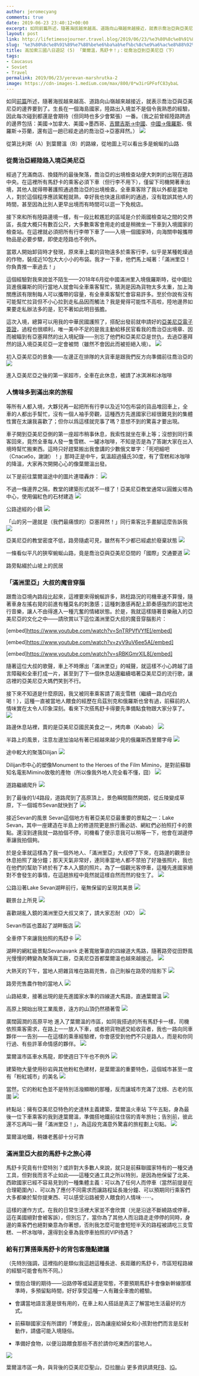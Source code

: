 ```yaml
---
author: jeromecyang
comments: true
date: 2019-06-23 23:40:12+00:00
excerpt: 如同前篇所述，隨著海拔越來越高、道路向山嶺越來越接近，就表示喬治亞與亞美尼亞的邊界要到了。生長在一個海島國家，陸路出入境並不是個令我熟悉的經驗，因此每次碰到都還是會期待（但同時也多少會緊張）一番。（我之前曾經陸路跨過的邊界包括：美國→加拿大、美國→墨西哥、吉爾吉斯→中國、中國→俄羅斯、俄羅斯→芬蘭，還有這一趟已經走過的喬治亞→亞塞拜然。）
layout: post
link: http://lifetimesojourner.travel.blog/2019/06/23/%e3%80%8c%e8%91%89%e7%88%be%e6%ba%ab%ef%bc%8c%e9%a6%ac%e8%88%92%e5%8d%a1%ef%bc%81%e3%80%8d%e2%80%8a-%e2%80%8a-%e5%be%9e%e5%96%ac%e6%b2%bb%e4%ba%9e%e5%88%b0%e4%ba%9e%e7%be%8e%e5%b0%bc/
slug: '%e3%80%8c%e8%91%89%e7%88%be%e6%ba%ab%ef%bc%8c%e9%a6%ac%e8%88%92%e5%8d%a1%ef%bc%81%e3%80%8d%e2%80%8a-%e2%80%8a-%e5%be%9e%e5%96%ac%e6%b2%bb%e4%ba%9e%e5%88%b0%e4%ba%9e%e7%be%8e%e5%b0%bc'
title: 高加索三國八日遊記 (5) 「葉爾溫，馬舒卡！」：從喬治亞到亞美尼亞（下）
tags:
- Caucasus
- Soviet
- Travel
permalink: 2019/06/23/yerevan-marshrutka-2
image: https://cdn-images-1.medium.com/max/800/0*w3irGPFofC83ybaL
---
```


如同[前篇](https://medium.com/@jeromecyang/7e5723383f3a)所述，隨著海拔越來越高、道路向山嶺越來越接近，就表示喬治亞與亞美尼亞的邊界要到了。生長在一個海島國家，陸路出入境並不是個令我熟悉的經驗，因此每次碰到都還是會期待（但同時也多少會緊張）一番。（我之前曾經陸路跨過的邊界包括：美國→加拿大、美國→墨西哥、[吉爾吉斯→中國](../../../2018/10/08/pamir-highway-zh)、[中國→俄羅斯](../../../2018/06/08/china-to-russia)、俄羅斯→芬蘭，還有這一趟已經走過的喬治亞→亞塞拜然。）
![](http://lifetimesojournertravel.files.wordpress.com/2019/06/72300-1qcdqo5g-n_ornquf2mlina.png)

從第比利斯（A）到葉爾溫（B）的路線，從地圖上可以看出多是蜿蜒的山路


### 從喬治亞經陸路入境亞美尼亞


經過了充滿商店、換錢所的最後聚落，喬治亞的出境檢查站便大刺刺的出現在道路中央。在這裡所有馬舒卡的乘客必須下車（但行李不用下），僅留下司機開著車出境，其他人就得帶著護照通過喬治亞的出境檢查。全車乘客除了我以外都是當地人，對於這個程序應該駕輕就熟，幸好我也快速且順利的通過，沒有耽誤其他人的時間，甚至因為比別人更早出境而有時間可以逛一下免稅店。

接下來和所有陸路邊境一樣，有一段比較尷尬的區域是介於兩國檢查站之間的交界區，長度大概只有數百公尺，大多數乘客會用走的或是稍微坐一下車到入境國家的檢查站。在這裡就必須把所有行李帶下車了——入境一個國家時，向海關申報攜帶物品是必要步驟，即使走陸路也不例外。

當眾人開始卸貨時才發現，原來車上載的貨物遠多於乘客行李，似乎是某種乾燥過的作物，裝成近10包大大小小的布袋。我才一下車，他們馬上喊著：「滿洲里亞！你負責推一車過去！」

這個經驗對我來說並不陌生——2018年6月從中國滿洲里入境俄羅斯時，從中國拉貨進俄羅斯的同行當地人就會叫全車乘客幫忙，猜測是因為貨物太多太重，加上海關應該有限制每人可以攜帶的容量，有全車乘客幫忙會容易許多。至於你說有沒有可能幫忙拉貨但不小心拉到走私品因而觸法？我是覺得可能性不高啦，陸地邊界如果要走私辦法多的是，犯不著如此明目張膽。

這次入境，總算可以用我的中華民國護照了，搭配出發前就申請好的[亞美尼亞電子簽證](https://evisa.mfa.am/)，過程也很順利，唯一美中不足的是我主動給移民官看我的喬治亞出境章、因而被瞄到有亞塞拜然的出入境紀錄——別忘了他們和亞美尼亞是世仇，去過亞塞拜然的話入境亞美尼亞一定會被問（雖然不會因此而被拒絕入境）。
![](https://cdn-images-1.medium.com/max/800/0*1aXEk2otffNlIgK5)

初入亞美尼亞的景象——左邊正在排隊的大貨車是跟我們反方向準備前往喬治亞的
![](https://cdn-images-1.medium.com/max/800/0*qGhcKgd4o1x4GIm-)

進入亞美尼亞之後的第一家超市，全車在此休息，被請了冰淇淋和冰咖啡


### 人情味多到滿出來的旅程


等所有人都入境，大夥兒再一起把所有行李以及近10包布袋的貨品堆回車上，全車的人都出手幫忙，沒有一個人袖手旁觀，這種西方先進國家已經很難見到的集體性實在太讓我喜歡了；但你以爲這樣就完事了嗎？意想不到的驚喜才要出現。

車子開到亞美尼亞側的第一座超市稍事休息，我索性就坐在車上等；沒想到同行乘客回來，竟然全車每人發一隻雪糕、一罐冰咖啡，不知是否是為了答謝大家在出入境時幫忙搬東西。這時只好趕緊搬出我會講的少數俄文單字：「死吧細吧（Спасибо，謝謝）！」那時正是中午，氣溫超過攝氏30度，有了雪糕和冰咖啡的降溫，大家再次開開心心的像葉爾溫出發。

以下是前往葉爾溫途中的圖片連環轟炸：
![](https://cdn-images-1.medium.com/max/800/0*w3irGPFofC83ybaL)

不過一條邊界之隔，教堂的建築形式就不一樣了！亞美尼亞教堂通常以圓錐尖塔為中心，使用偏紅色的石材建造
![](https://cdn-images-1.medium.com/max/800/0*71a-Ul40FHrEQw-_)

公路途經的小鎮
![](https://cdn-images-1.medium.com/max/800/0*Vx_KjqKiz2d9AjlF)

「山的另一邊就是（我們最痛恨的）亞塞拜然！」同行乘客比手畫腳這麼告訴我
![](https://cdn-images-1.medium.com/max/800/0*TDUoym2WH1BbOEB8)

亞美尼亞的教堂密度不低，路旁隨處可見，雖然有不少都已經處於廢棄狀態
![](https://cdn-images-1.medium.com/max/800/0*KfAzafp7r310Qxdy)

一條看似平凡的狹窄蜿蜒山路，竟是喬治亞與亞美尼亞間的「國際」交通要道
![](https://cdn-images-1.medium.com/max/800/0*O14fQIyym0m2H2zS)

路旁點綴於山坡上的民居


### 「滿洲里亞」大叔的魔音穿腦


跟喬治亞境內路段比起來，這裡要來得蜿蜒許多，熟稔路況的司機車速不算慢，隨著車身左搖右晃的前進有種莫名的刺激感；這種刺激感再配上節奏感強烈的當地流行音樂，讓人不由得進入一種亢奮的情緒狀態。於是，我就這樣隨著音樂融入的亞美尼亞的文化之中——請欣賞以下這位滿洲里亞大叔的魔音穿腦影片：

[embed]https://www.youtube.com/watch?v=SnTRPVfVYfE[/embed]

[embed]https://www.youtube.com/watch?v=zyV9uV6ee5A[/embed]

[embed]https://www.youtube.com/watch?v=sRBKGmrXlL8[/embed]

隨著這位大叔的歌聲，車上不時爆出「滿洲里亞」的喊聲，就這樣不小心跨越了語言障礙和全車打成一片，甚至到了下一個休息站還繼續唱著亞美尼亞的流行歌，讓店裡的亞美尼亞大媽們笑到不行。

接下來不知道是什麼原因，我又被同車乘客請了兩支雪糕（繼續一路白吃白喝！），這種一直被當地人餵食的經歷在烏茲別克和俄羅斯也曾有過，前蘇前的人情味實在太令人印象深刻。看來下次搭馬舒卡得要先準備點食物跟大家分享了。
![](https://cdn-images-1.medium.com/max/800/0*WFzkJwG9Uy9q1uof)

路邊休息站裡，賣的是亞美尼亞國民美食之一，烤肉串（Kabab）
![](https://cdn-images-1.medium.com/max/800/0*6MdavRmzcAe3RZMe)

半路上的風景，注意左邊加油站有著已經越來越少見的俄羅斯西里爾字母
![](https://cdn-images-1.medium.com/max/800/0*IBFINK3WatfhQ3tE)

途中較大的聚落Dilijan
![](https://cdn-images-1.medium.com/max/800/0*aIZSBRKt5OW5f0LS)

Dilijan市中心的塑像Monument to the Heroes of the Film Mimino，是對前蘇聯知名電影Mimino致敬的產物（所以像我外地人完全看不懂，囧）
![](https://cdn-images-1.medium.com/max/800/0*ku_oiNGfIPJS4VZ0)

道路繼續爬升
![](https://cdn-images-1.medium.com/max/800/0*JNa35PRLLVpyxh1M)

到了最後的1/4路段，道路爬到了高原頂上，景色瞬間豁然開朗，從丘陵變成草原，下一個城市Sevan就快到了
![](https://cdn-images-1.medium.com/max/800/0*Awz6l2CpBZUFzFE0)

接近Sevan的風景
Sevan這個地方有著亞美尼亞最重要的景點之一：Lake Sevan，其中一座建造在半島上的修道院更是旅行團必訪、網紅們必拍照打卡的景點。還沒到達我就一路拍個不停，司機看了便示意我可以稍等一下，他會在湖邊停車讓我拍個夠。

於是全車就這樣為了我一個外地人、「滿洲里亞」大叔停了下來，在路邊的觀景台休息拍照了幾分鐘；那天天氣非常好，連同車當地人都不禁拍了好幾張照片，我也在他們的幫助下終於有了本人入鏡的照片。為了一個觀光客停車，這種先進國家絕對不會發生的事情，在這趟旅程中竟然就這樣自然而然的發生了。
![](https://cdn-images-1.medium.com/max/800/0*OSoJI3mZFJJ-GoIX)

公路沿著Lake Sevan湖畔前行，毫無保留的呈現其美景
![](https://cdn-images-1.medium.com/max/800/0*0Frx__0iYtra5t-Y)

觀景台上所見
![](https://cdn-images-1.medium.com/max/800/0*s2flUtiNkL6V6fYI)

喜歡胡亂入鏡的滿洲里亞大叔又來了，請大家忍耐（XD）
![](https://cdn-images-1.medium.com/max/800/0*3XVthS2a8TiUZpiy)

Sevan市區也蓋起了湖畔飯店
![](https://cdn-images-1.medium.com/max/800/0*KrCyn5uiN3BXOlzO)

全車停下來讓我拍照的馬舒卡
![](https://cdn-images-1.medium.com/max/800/0*Zn09UjXVTtTkWn5d)

湖畔的網紅級景點Sevanavank
走著寬敞筆直的四線道大馬路，隨著路旁從田野風光慢慢的轉變為聚落與工廠，亞美尼亞首都葉爾溫也越來越接近。
![](https://cdn-images-1.medium.com/max/800/0*LT0q2xkRkA8wDk5t)

大熱天的下午，當地人把雜貨堆在路肩兜售，自己則躲在路旁的陰影下
![](https://cdn-images-1.medium.com/max/800/0*KjFrMj_rp0Qa5tj_)

路旁兜售農作物的當地人
![](https://cdn-images-1.medium.com/max/800/0*FMowOQCtg03xNhIi)

山路結束，接著出現的是先進國家水準的四線道大馬路，直通葉爾溫
![](https://cdn-images-1.medium.com/max/800/0*q8vbGv0A7ExJevYk)

高原上開始出現工業風景，遠方的山頂仍然積著雪
![](https://cdn-images-1.medium.com/max/800/0*4hXvdzM55r1EwTx_)

廣闊圓潤的高原平地
進入了葉爾溫的市區，如同我搭過的所有馬舒卡一樣，司機依照乘客需求，在路上一一放人下車，或者把貨物遞交給收貨者，我也一路向同車夥伴一一告別——在這樣的乘車經驗裡，你會感受到他們不只是路人，而是和你同行過、有些許革命情感的夥伴。
![](https://cdn-images-1.medium.com/max/800/0*YRSvPV0LzFX-0V6s)

葉爾溫市區車水馬龍，即使週日下午也不例外
![](https://cdn-images-1.medium.com/max/800/0*-17HctFKhlRGDlNG)

建築物大量使用砂岩與其他粉紅色建材，是葉爾溫的重要特色，這個城市甚至一度有「粉紅城市」的美名
![](https://cdn-images-1.medium.com/max/800/0*bfpeOGfvenodTcYJ)

當然，它的粉紅色並不是特別活潑顯眼的那種，反而讓城市充滿了沈穩、古老的氛圍
![](https://cdn-images-1.medium.com/max/800/0*TxADqm2Ss3fabSjA)

終點站：擁有亞美尼亞特色的史達林主義建築，葉爾溫火車站
下午五點，身為最後一位下車乘客的我到達葉爾溫，準備搭地鐵前往住宿的青年旅社；告別前，彼此還不忘再叫一聲「滿洲里亞！」，為這段充滿意外驚喜的旅程劃上句點。
![](https://cdn-images-1.medium.com/max/800/0*TNOMi6MZdqQT2taZ)

葉爾溫地鐵，稍嫌老舊卻十分可靠


### 滿洲里亞大叔的馬舒卡之旅心得


馬舒卡究竟有什麼特別？或許對大多數人來說，就只是前蘇聯國家特有的一種交通工具，但對我而言不止如此——這種交通工具之所以特別，是因為他保留了北美、西歐國家已經不容易見到的一種集體主義：可以為了任何人而停車（當然前提是在合理範圍內）、可以為了應付不同需求而讓路程延長幾分鐘、可以預期同行乘客們大多都樂於幫你提東西、可以感受沿路被旁人餵食的人情味⋯⋯。

這樣的運作方式，在我的日常生活裡大家並不會欣賞（光是沿途不斷繞路或停車，這在美國絕對會被客訴），但別忘了，當你為了其他人而沿路走走停停的同時，身邊的乘客們也絕對樂意為你著想，否則我怎麼可能會短短半天的路程被請吃三支雪糕、一杯冰咖啡，還得到全車為我停車拍照的VIP待遇？


### 給有打算搭乘馬舒卡的背包客幾點建議


（先特別強調，這裡指的是類似我這趟這種長途、長距離的馬舒卡，市區短程路線的經驗可能會有所不同。）



 	
  * 懷抱合理的期待——沿路停等或延遲是常態，不要預期馬舒卡會像新幹線那樣準時，多預留點時間，好好享受這種一人有難全車擔的體驗。

 	
  * 會講當地語言還是很有用的，在車上和人搭話是真正了解當地生活最好的方式。

 	
  * 前蘇聯國家沒有所謂的「博愛座」，因為讓座給婦女和小孩對他們而言是反射動作，請儘可能入境隨俗。

 	
  * 準備好食物，以便沿路餵食那些不吝於請你吃東西的當地人。


![](https://cdn-images-1.medium.com/max/800/0*0vBvx2xx5DyT7jaN)

葉爾溫市區一角，與背後的亞美尼亞聖山，亞拉臘山
更多資訊請見[FB](https://www.facebook.com/travel.wok)、[IG](https://www.instagram.com/travel.wok/)。
